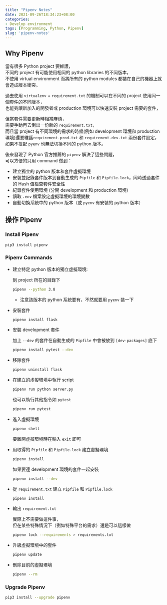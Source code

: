 ```yaml
---
title: "Pipenv Notes"
date: 2021-09-26T18:34:23+08:00
categories:
- Develop environment
tags: [Programming, Python, Pipenv]
slug: 'pipenv-notes'
---
```

## Why Pipenv
當有很多 Python project 要維護，  
不同的 project 有可能使用相同的 python libraries 的不同版本，  
不使用 virtual environment 而將所有的 python modules 都裝在自己的機器上就會造成版本衝突。  

過去使用 `virtualenv` + `requirement.txt` 的機制可以在不同的 project 使用同一個套件的不同版本，  
也能夠讓新加入的開發者或 production 環境可以快速安裝 project 需要的套件，  
<!--more-->
但當套件需要更新時相當麻煩，  
需要手動再去倒出一份新的 `requirement.txt`，  
而且當 project 有不同環境的需求的時候(例如 development 環境和 production 環境)還要維護`requirement-prod.txt` 和 `requirement-dev.txt` 兩份套件設定，  
如果不搭配 `pyenv` 也無法切換不同的 python 版本。  

後來發現了 Python 官方推薦的 `pipenv` 解決了這些問題，  
可以方便的只用 command 做到：  
- 建立獨立的 python 版本和套件虛擬環境
- 安裝並記錄套件版本到自動生成的 `Pipfile` 和 `Pipfile.lock`，同時透過套件的 Hash 值檢查套件安全性
- 紀錄套件使用環境 (分開 development 和 production 環境)
- 讀取 `.env` 檔案設定虛擬環境的環境變數
- 自動切換系統中的 python 版本（或 `pyenv` 有安裝的 python 版本）

## 操作 Pipenv
### Install Pipenv

```bash
pip3 install pipenv
```

### Pipenv Commands

- 建立特定 python 版本的獨立虛擬環境:

    到 project 所在的目錄下
    ```bash
    pipenv --python 3.8
    ```
    - 注意該版本的 python 系統要有，不然就要用 `pyenv` 裝一下

- 安裝套件
    ```bash
    pipenv install flask
    ```

- 安裝 development 套件

    加上 `--dev` 的套件在自動生成的 `Pipfile` 中會被放到 `[dev-packages]` 底下
    ```bash
    pipenv install pytest --dev
    ```

- 移除套件
    ```bash
    pipenv uninstall flask
    ```

- 在建立的虛擬環境中執行 script
    ```bash
    pipenv run python server.py
    ```

    也可以執行其他指令如 `pytest`
    ```bash
    pipenv run pytest
    ```

- 進入虛擬環境
    ```bash
    pipenv shell
    ```
    要離開虛擬環境時在輸入 `exit` 即可

- 用取得的 `Pipfile` 和 `Pipfile.lock` 建立虛擬環境
    ```bash
    pipenv install
    ```

    如果要連 development 環境的套件一起安裝
    ```bash
    pipenv install --dev
    ```

- 從 `requirement.txt` 建立 `Pipfile` 和 `Pipfile.lock`
    ```bash
    pipenv install
    ```

- 輸出 `requirement.txt`

    實際上不需要做這件事，  
    但在某些特殊情況下（例如特殊平台的需求）還是可以這樣做
    ```bash
    pipenv lock --requirements > requirements.txt
    ```

- 升級虛擬環境中的套件
    ```bash
    pipenv update
    ```

- 刪除目前的虛擬環境
    ```bash
    pipenv --rm
    ```

### Upgrade Pipenv
```bash
pip3 install --upgrade pipenv
```
